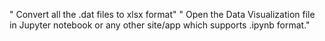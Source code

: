 " Convert all the .dat files to xlsx format"
" Open the Data Visualization file in Jupyter notebook or any other site/app which supports .ipynb format."
